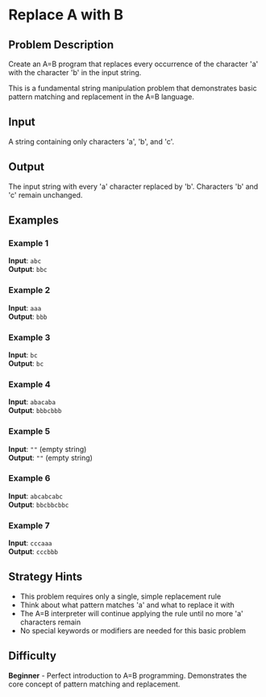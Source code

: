 # Replace A with B

## Problem Description
Create an A=B program that replaces every occurrence of the character 'a' with the character 'b' in the input string.

This is a fundamental string manipulation problem that demonstrates basic pattern matching and replacement in the A=B language.

## Input
A string containing only characters 'a', 'b', and 'c'.

## Output
The input string with every 'a' character replaced by 'b'. Characters 'b' and 'c' remain unchanged.

## Examples

### Example 1
**Input**: `abc`  
**Output**: `bbc`

### Example 2
**Input**: `aaa`  
**Output**: `bbb`

### Example 3
**Input**: `bc`  
**Output**: `bc`

### Example 4
**Input**: `abacaba`  
**Output**: `bbbcbbb`

### Example 5
**Input**: `""` (empty string)  
**Output**: `""` (empty string)

### Example 6
**Input**: `abcabcabc`  
**Output**: `bbcbbcbbc`

### Example 7
**Input**: `cccaaa`  
**Output**: `cccbbb`

## Strategy Hints
- This problem requires only a single, simple replacement rule
- Think about what pattern matches 'a' and what to replace it with
- The A=B interpreter will continue applying the rule until no more 'a' characters remain
- No special keywords or modifiers are needed for this basic problem

## Difficulty
**Beginner** - Perfect introduction to A=B programming. Demonstrates the core concept of pattern matching and replacement.